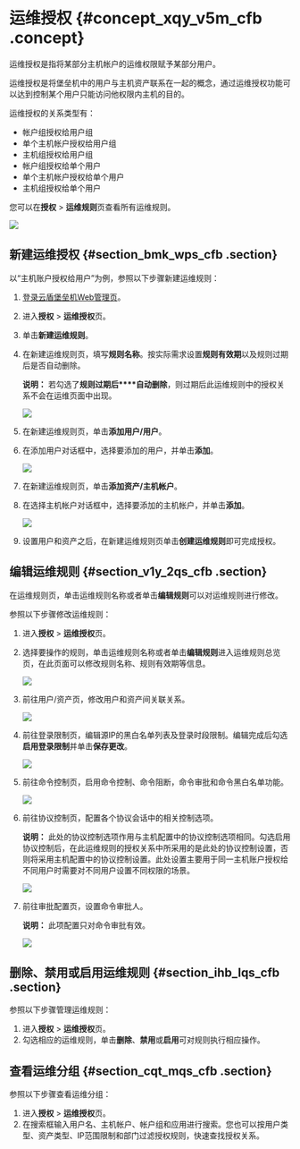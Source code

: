# 运维授权 {#concept_xqy_v5m_cfb .concept}

运维授权是指将某部分主机帐户的运维权限赋予某部分用户。

运维授权是将堡垒机中的用户与主机资产联系在一起的概念，通过运维授权功能可以达到控制某个用户只能访问他权限内主机的目的。

运维授权的关系类型有：

-   帐户组授权给用户组
-   单个主机帐户授权给用户组
-   主机组授权给用户组
-   帐户组授权给单个用户
-   单个主机帐户授权给单个用户
-   主机组授权给单个用户

您可以在**授权** \> **运维规则**页查看所有运维规则。

![](http://static-aliyun-doc.oss-cn-hangzhou.aliyuncs.com/assets/img/18808/153680760510482_zh-CN.png)

## 新建运维授权 {#section_bmk_wps_cfb .section}

以“主机账户授权给用户”为例，参照以下步骤新建运维规则：

1.  [登录云盾堡垒机Web管理页](cn.zh-CN/用户指南（V3.0.6及以上）/登录系统.md#)。
2.  进入**授权** \> **运维授权**页。
3.  单击**新建运维规则**。
4.  在新建运维规则页，填写**规则名称**。按实际需求设置**规则有效期**以及规则过期后是否自动删除。

    **说明：** 若勾选了**规则过期后****自动删除**，则过期后此运维规则中的授权关系不会在运维页面中出现。

    ![](http://static-aliyun-doc.oss-cn-hangzhou.aliyuncs.com/assets/img/18808/153680760510483_zh-CN.png)

5.  在新建运维规则页，单击**添加用户/用户**。
6.  在添加用户对话框中，选择要添加的用户，并单击**添加**。

    ![](http://static-aliyun-doc.oss-cn-hangzhou.aliyuncs.com/assets/img/18808/153680760510484_zh-CN.png)

7.  在新建运维规则页，单击**添加资产/主机帐户**。
8.  在选择主机帐户对话框中，选择要添加的主机帐户，并单击**添加**。

    ![](http://static-aliyun-doc.oss-cn-hangzhou.aliyuncs.com/assets/img/18808/153680760510485_zh-CN.png)

9.  设置用户和资产之后，在新建运维规则页单击**创建运维规则**即可完成授权。

## 编辑运维规则 {#section_v1y_2qs_cfb .section}

在运维规则页，单击运维规则名称或者单击**编辑规则**可以对运维规则进行修改。

参照以下步骤修改运维规则：

1.  进入**授权** \> **运维授权**页。
2.  选择要操作的规则，单击运维规则名称或者单击**编辑规则**进入运维规则总览页，在此页面可以修改规则名称、规则有效期等信息。

    ![](http://static-aliyun-doc.oss-cn-hangzhou.aliyuncs.com/assets/img/18808/153680760510487_zh-CN.png)

3.  前往用户/资产页，修改用户和资产间关联关系。

    ![](http://static-aliyun-doc.oss-cn-hangzhou.aliyuncs.com/assets/img/18808/153680760510488_zh-CN.png)

4.  前往登录限制页，编辑源IP的黑白名单列表及登录时段限制。编辑完成后勾选**启用登录限制**并单击**保存更改**。

    ![](http://static-aliyun-doc.oss-cn-hangzhou.aliyuncs.com/assets/img/18808/153680760510489_zh-CN.png)

5.  前往命令控制页，启用命令控制、命令阻断，命令审批和命令黑白名单功能。

    ![](http://static-aliyun-doc.oss-cn-hangzhou.aliyuncs.com/assets/img/18808/153680760510490_zh-CN.png)

6.  前往协议控制页，配置各个协议会话中的相关控制选项。

    **说明：** 此处的协议控制选项作用与主机配置中的协议控制选项相同。勾选启用协议控制后，在此运维规则的授权关系中所采用的是此处的协议控制设置，否则将采用主机配置中的协议控制设置。此处设置主要用于同一主机账户授权给不同用户时需要对不同用户设置不同权限的场景。

    ![](http://static-aliyun-doc.oss-cn-hangzhou.aliyuncs.com/assets/img/18808/153680760510491_zh-CN.png)

7.  前往审批配置页，设置命令审批人。

    **说明：** 此项配置只对命令审批有效。

    ![](http://static-aliyun-doc.oss-cn-hangzhou.aliyuncs.com/assets/img/18808/153680760510492_zh-CN.png)


## 删除、禁用或启用运维规则 {#section_ihb_lqs_cfb .section}

参照以下步骤管理运维规则：

1.  进入**授权** \> **运维授权**页。
2.  勾选相应的运维规则，单击**删除**、**禁用**或**启用**可对规则执行相应操作。

## 查看运维分组 {#section_cqt_mqs_cfb .section}

参照以下步骤查看运维分组：

1.  进入**授权** \> **运维授权**页。
2.  在搜索框输入用户名、主机帐户、帐户组和应用进行搜索。您也可以按用户类型、资产类型、IP范围限制和部门过滤授权规则，快速查找授权关系。

